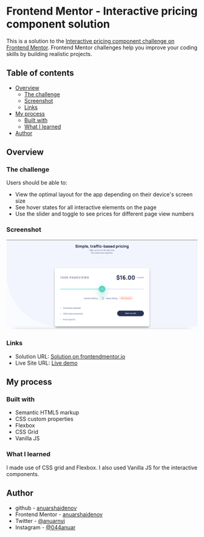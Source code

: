 # Frontend Mentor - Interactive pricing component solution

This is a solution to the [Interactive pricing component challenge on Frontend Mentor](https://www.frontendmentor.io/challenges/interactive-pricing-component-t0m8PIyY8). Frontend Mentor challenges help you improve your coding skills by building realistic projects.

## Table of contents

- [Overview](#overview)
  - [The challenge](#the-challenge)
  - [Screenshot](#screenshot)
  - [Links](#links)
- [My process](#my-process)
  - [Built with](#built-with)
  - [What I learned](#what-i-learned)
- [Author](#author)

## Overview

### The challenge

Users should be able to:

- View the optimal layout for the app depending on their device's screen size
- See hover states for all interactive elements on the page
- Use the slider and toggle to see prices for different page view numbers

### Screenshot

![](./design/screenshot.png)

### Links

- Solution URL: [Solution on frontendmentor.io](https://www.frontendmentor.io/solutions/responsive-interactive-pricing-component-using-css-grid-flexbox-js-Xa4DLRjdb)
- Live Site URL: [Live demo](https://anuarshaidenov.github.io/interactive-pricing-component/)

## My process

### Built with

- Semantic HTML5 markup
- CSS custom properties
- Flexbox
- CSS Grid
- Vanilla JS

### What I learned

I made use of CSS grid and Flexbox. I also used Vanilla JS for the interactive components.

## Author

- github - [anuarshaidenov](https://github.com/anuarshaidenov)
- Frontend Mentor - [anuarshaidenov](https://www.frontendmentor.io/profile/anuarshaidenov)
- Twitter - [@anuarnyi](https://www.twitter.com/anuarnyi)
- Instagram - [@044anuar](https://www.instagram.com/044anuar)
